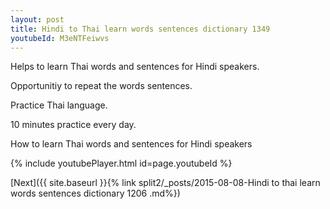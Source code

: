 ```yaml
---
layout: post
title: Hindi to Thai learn words sentences dictionary 1349 
youtubeId: M3eNTFeiwvs
---
```

 
 
Helps to learn Thai words and sentences for Hindi speakers.

Opportunitiy to repeat the words sentences. 

Practice Thai language. 
 
10 minutes practice every day. 
 
How to learn Thai words and sentences for Hindi speakers 
 
{% include youtubePlayer.html id=page.youtubeId %}
 
 
[Next]({{ site.baseurl }}{% link  split2/_posts/2015-08-08-Hindi to thai learn words sentences dictionary 1206 .md%})
 
